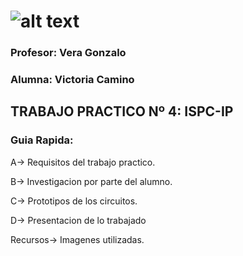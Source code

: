 # ![alt text](../recursos/logo.jng)
### Profesor: Vera Gonzalo
### Alumna: Victoria Camino

## TRABAJO PRACTICO Nº 4: ISPC-IP
### Guia Rapida:  

A→ Requisitos del trabajo practico.

B→ Investigacion por parte del alumno.

C→ Prototipos de los circuitos.

D→ Presentacion de lo trabajado
 
Recursos→ Imagenes utilizadas.